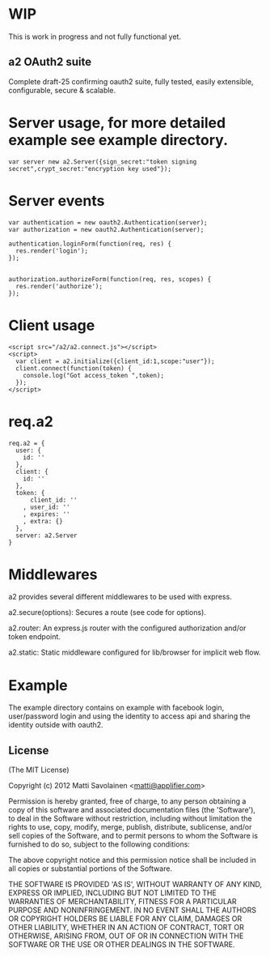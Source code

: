 # WIP

This is work in progress and not fully functional yet.

## a2 OAuth2 suite

Complete draft-25 confirming oauth2 suite, fully tested, easily extensible, configurable, secure & scalable.

# Server usage, for more detailed example see example directory.
```
var server new a2.Server({sign_secret:"token signing secret",crypt_secret:"encryption key used"});
```
# Server events


```
var authentication = new oauth2.Authentication(server);
var authorization = new oauth2.Authentication(server);

authentication.loginForm(function(req, res) {
  res.render('login');
});


authorization.authorizeForm(function(req, res, scopes) {
  res.render('authorize');
});
```

# Client usage
```
<script src="/a2/a2.connect.js"></script>
<script>
  var client = a2.initialize({client_id:1,scope:"user"});
  client.connect(function(token) {
    console.log("Got access_token ",token);
  });
</script>
```

# req.a2
```
req.a2 = {
  user: {
    id: ''
  },
  client: {
    id: ''
  },
  token: {
      client_id: ''
    , user_id: ''
    , expires: ''
    , extra: {}
  },
  server: a2.Server
}
```

# Middlewares

a2 provides several different middlewares to be used with express.

a2.secure(options):
Secures a route (see code for options).

a2.router:
An express.js router with the configured authorization and/or token endpoint.

a2.static:
Static middleware configured for lib/browser for implicit web flow.

# Example
The example directory contains on example with facebook login, user/password login and using the identity
to access api and sharing the identity outside with oauth2.

## License

(The MIT License)

Copyright (c) 2012 Matti Savolainen &lt;matti@applifier.com&gt;

Permission is hereby granted, free of charge, to any person obtaining
a copy of this software and associated documentation files (the
'Software'), to deal in the Software without restriction, including
without limitation the rights to use, copy, modify, merge, publish,
distribute, sublicense, and/or sell copies of the Software, and to
permit persons to whom the Software is furnished to do so, subject to
the following conditions:

The above copyright notice and this permission notice shall be
included in all copies or substantial portions of the Software.

THE SOFTWARE IS PROVIDED 'AS IS', WITHOUT WARRANTY OF ANY KIND,
EXPRESS OR IMPLIED, INCLUDING BUT NOT LIMITED TO THE WARRANTIES OF
MERCHANTABILITY, FITNESS FOR A PARTICULAR PURPOSE AND NONINFRINGEMENT.
IN NO EVENT SHALL THE AUTHORS OR COPYRIGHT HOLDERS BE LIABLE FOR ANY
CLAIM, DAMAGES OR OTHER LIABILITY, WHETHER IN AN ACTION OF CONTRACT,
TORT OR OTHERWISE, ARISING FROM, OUT OF OR IN CONNECTION WITH THE
SOFTWARE OR THE USE OR OTHER DEALINGS IN THE SOFTWARE.